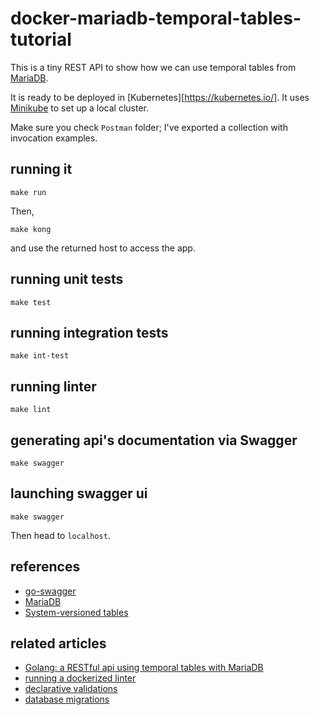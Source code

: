 # docker-mariadb-temporal-tables-tutorial

This is a tiny REST API to show how we can use temporal tables from [MariaDB](https://mariadb.org/).

It is ready to be deployed in [Kubernetes][https://kubernetes.io/]. It uses [Minikube](https://minikube.sigs.k8s.io/docs/) to set up a local cluster.

Make sure you check `Postman` folder; I've exported a collection with invocation examples.

## running it

```
make run
```

Then,

```
make kong
```

and use the returned host to access the app.

## running unit tests

```
make test
```

## running integration tests

```
make int-test
```

## running linter

```
make lint
```

## generating api's documentation via Swagger

```
make swagger
```

## launching swagger ui

```
make swagger
```

Then head to `localhost`.

## references
- [go-swagger](https://github.com/go-swagger/go-swagger)
- [MariaDB](https://mariadb.org/)
- [System-versioned tables](https://mariadb.com/kb/en/system-versioned-tables/)

## related articles
- [Golang: a RESTful api using temporal tables with MariaDB](https://www.linkedin.com/pulse/golang-restful-api-using-temporal-table-mariadb-tiago-melo/?lipi=urn%3Ali%3Apage%3Ad_flagship3_profile_view_base_post_details%3BzM9pMHNHTbe875AXAzROcA%3D%3D)
- [running a dockerized linter](https://www.linkedin.com/pulse/golang-running-dockerized-linter-tiago-melo/)
- [declarative validations](https://www.linkedin.com/pulse/golang-declarative-validation-made-similar-ruby-rails-tiago-melo/)
- [database migrations](https://www.linkedin.com/pulse/go-database-migrations-made-easy-example-using-mysql-tiago-melo/)
